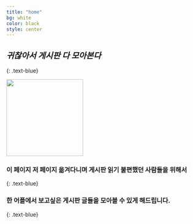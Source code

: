```yaml
---
title: "home"
bg: white
color: black
style: center
---
```


## *귀찮아서 게시판 다 모아본다*
{: .text-blue}

<img src="https://user-images.githubusercontent.com/11792345/29739833-9b86795a-8a82-11e7-9901-d4c63e5fef63.png" width="200px" height="200px">



### 이 페이지 저 페이지 옮겨다니며 게시판 읽기 불편했던 사람들을 위해서
{: .text-blue}


### 한 어플에서 보고싶은 게시판 글들을 모아볼 수 있게 해드립니다. 
{: .text-blue}



